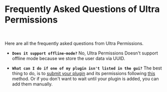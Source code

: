 # Frequently Asked Questions of Ultra Permissions
<br>

Here are all the frequently asked questions from Ultra Permissions.
<br>

* **`Does it support offline-mode?`**
    No, Ultra Permissions Doesn't support offline mode because we store the user data via UUID.

* **`What can I do if one of my plugin isn't listed in the gui?`**
    The best thing to do, is to [submit your plugin](https://github.com/TechsCode-Team/PluginPermissions/pulls) and its permissions following [this](https://github.com/TechsCode-Team/PluginPermissions#contribute-permissions) method. Or       if you don't want to wait until your plugin is added, you can add them manually.
